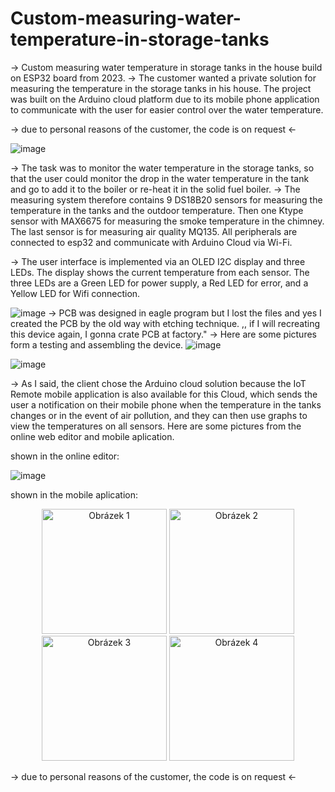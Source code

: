 # Custom-measuring-water-temperature-in-storage-tanks
-> Custom measuring water temperature in storage tanks in the house build on ESP32 board from 2023.
-> The customer wanted a private solution for measuring the temperature in the storage tanks in his house. The project was built on the Arduino cloud platform due to its mobile phone application to communicate with the user for easier control over the water temperature.

-> due to personal reasons of the customer, the code is on request <-

![image](https://github.com/user-attachments/assets/90ce9847-44e6-480e-b22d-71863d29d3f0)

-> The task was to monitor the water temperature in the storage tanks, so that the user could monitor the drop in the water temperature in the tank and go to add it to the boiler or re-heat it in the solid fuel boiler.
-> The measuring system therefore contains 9 DS18B20 sensors for measuring the temperature in the tanks and the outdoor temperature. Then one Ktype sensor with MAX6675 for measuring the smoke temperature in the chimney. The last sensor is for measuring air quality MQ135. All peripherals are connected to esp32 and communicate with Arduino Cloud via Wi-Fi.

-> The user interface is implemented via an OLED I2C display and three LEDs. The display shows the current temperature from each sensor. The three LEDs are a Green LED for power supply, a Red LED for error, and a Yellow LED for Wifi connection.

![image](https://github.com/user-attachments/assets/3929f8d2-cf26-46c6-8218-9d2bc4266c45)
-> PCB was designed in eagle program but I lost the files and yes I created the PCB by the old way with etching technique. ,, if I will recreating this device again, I gonna crate PCB at factory."
-> Here are some pictures form a testing and assembling the device. 
![image](https://github.com/user-attachments/assets/f65f2751-a2d7-4108-830d-30e759786d55)

![image](https://github.com/user-attachments/assets/6e741364-c00a-4ab1-8167-7f9ee4790537)

-> As I said, the client chose the Arduino cloud solution because the IoT Remote mobile application is also available for this Cloud, which sends the user a notification on their mobile phone when the temperature in the tanks changes or in the event of air pollution, and they can then use graphs to view the temperatures on all sensors. Here are some pictures from the online web editor and mobile aplication. 

shown in the online editor: 

![image](https://github.com/user-attachments/assets/6a0b3d77-814e-40a7-b551-4bb90e511839)


shown in the mobile aplication: 

<p align="center">
  <img src="https://github.com/user-attachments/assets/901df88d-5d80-449d-9640-93b31961c1aa" alt="Obrázek 1" width="200">
  <img src="https://github.com/user-attachments/assets/cff87e34-fc09-47bb-be22-d769ceb1dd29" alt="Obrázek 2" width="200">
  <img src="https://github.com/user-attachments/assets/c76efc06-836e-4dff-af33-bca86258bf60" alt="Obrázek 3" width="200">
  <img src="https://github.com/user-attachments/assets/de46d7a8-5016-4f61-a65a-a84b8d2a3cda" alt="Obrázek 4" width="200">
</p>


-> due to personal reasons of the customer, the code is on request <-

